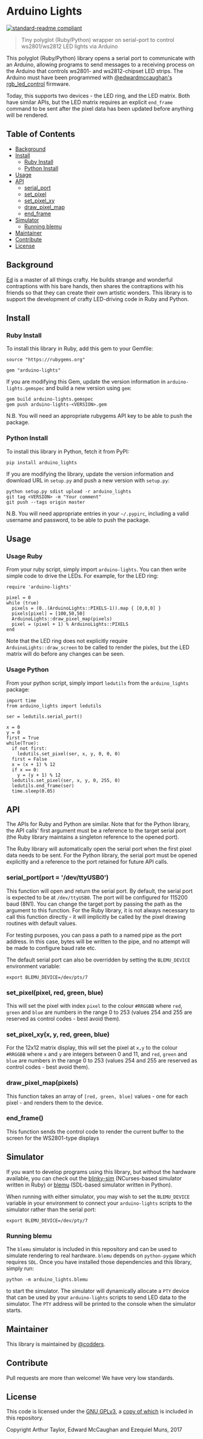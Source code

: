 # Arduino Lights

[![standard-readme compliant](https://img.shields.io/badge/readme%20style-standard-brightgreen.svg?style=flat-square)](https://github.com/RichardLitt/standard-readme)

> Tiny polyglot (Ruby/Python) wrapper on serial-port to control ws2801/ws2812 LED lights via Arduino

This polyglot (Ruby/Python) library opens a serial port to communicate with an Arduino, allowing programs to send messages to a receiving process on the Arduino that controls ws2801- and ws2812-chipset LED strips. The Arduino must have been programmed with [@edwardmccaughan's](https://github.com/edwardmccaughan) [rgb_led_control](https://github.com/edwardmccaughan/rgb_led_control) firmware.

Today, this supports two devices - the LED ring, and the LED matrix. Both have similar APIs, but the LED matrix requires an explicit `end_frame` command to be sent after the pixel data has been updated before anything will be rendered.

## Table of Contents

 - [Background](#background)
 - [Install](#install)
   - [Ruby Install](#ruby-install)
   - [Python Install](#python-install)
 - [Usage](#usage)
 - [API](#api)
   - [serial_port](#serial_portport--devttyusb0)
   - [set_pixel](#set_pixelpixel-red-green-blue)
   - [set_pixel_xy](#set_pixel_xyx-y-red-green-blue)
   - [draw_pixel_map](#draw_pixel_mappixels)
   - [end_frame](#end_frame)
 - [Simulator](#simulator)
   - [Running blemu](#running-blemu)
 - [Maintainer](#maintainer)
 - [Contribute](#contribute)
 - [License](#license)

## Background

[Ed](https://github.com/edwardmccaughan) is a master of all things crafty. He builds strange and wonderful contraptions with his bare hands, then shares the contraptions with his friends so that they can create their own artistic wonders. This library is to support the development of crafty LED-driving code in Ruby and Python.

## Install

### Ruby Install

To install this library in Ruby, add this gem to your Gemfile:

```
source "https://rubygems.org"

gem "arduino-lights"
```

If you are modifying this Gem, update the version information in `arduino-lights.gemspec` and build a new version using `gem`:

```
gem build arduino-lights.gemspec
gem push arduino-lights-<VERSION>.gem
```

N.B. You will need an appropriate rubygems API key to be able to push the package.

### Python Install

To install this library in Python, fetch it from PyPI:

```
pip install arduino_lights
```

If you are modifying the library, update the version information and download URL in `setup.py` and push a new version with `setup.py`:

```
python setup.py sdist upload -r arduino_lights
git tag <VERSION> -m "Your comment"
git push --tags origin master

```

N.B. You will need appropriate entries in your `~/.pypirc`, including a valid username and password, to be able to push the package.

## Usage

### Usage Ruby

From your ruby script, simply import `arduino-lights`. You can then write simple code to drive the LEDs. For example, for the LED ring:

```
require 'arduino-lights'

pixel = 0
while (true)
  pixels = (0..(ArduinoLights::PIXELS-1)).map { [0,0,0] }
  pixels[pixel] = [100,50,50]
  ArduinoLights::draw_pixel_map(pixels)
  pixel = (pixel + 1) % ArduinoLights::PIXELS
end

```

Note that the LED ring does not explicitly require `ArduinoLights::draw_screen` to be called to render the pixles, but the LED matrix will do before any changes can be seen. 

### Usage Python

From your python script, simply import `ledutils` from the `arduino_lights` package:

```
import time
from arduino_lights import ledutils

ser = ledutils.serial_port()

x = 0
y = 0
first = True
while(True):
  if not first:
    ledutils.set_pixel(ser, x, y, 0, 0, 0)
  first = False
  x = (x + 1) % 12
  if x == 0:
    y = (y + 1) % 12
  ledutils.set_pixel(ser, x, y, 0, 255, 0)
  ledutils.end_frame(ser)
  time.sleep(0.05)

```

## API

The APIs for Ruby and Python are similar. Note that for the Python library, the API calls' first argument must be a reference to the target serial port (the Ruby library maintains a singleton reference to the opened port).

The Ruby library will automatically open the serial port when the first pixel data needs to be sent. For the Python library, the serial port must be opened explicitly and a reference to the port retained for future API calls.

### serial_port(port = '/dev/ttyUSB0')

This function will open and return the serial port. By default, the serial port is expected to be at `/dev/ttyUSB0`. The port will be configured for 115200 baud (8N1). You can change the target port by passing the path as the argument to this function. For the Ruby library, it is not always necessary to call this function directly - it will implicitly be called by the pixel drawing routines with default values.

For testing purposes, you can pass a path to a named pipe as the port address. In this case, bytes will be written to the pipe, and no attempt will be made to configure baud rate etc.

The default serial port can also be overridden by setting the `BLEMU_DEVICE` environment variable:

```
export BLEMU_DEVICE=/dev/pts/7
```

### set_pixel(pixel, red, green, blue)

This will set the pixel with index `pixel` to the colour `#RRGGBB` where `red`, `green` and `blue` are numbers in the range 0 to 253 (values 254 and 255 are reserved as control codes - best avoid them).

### set_pixel_xy(x, y, red, green, blue)

For the 12x12 matrix display, this will set the pixel at `x,y` to the colour `#RRGGBB` where `x` and `y` are integers between 0 and 11, and `red`, `green` and `blue` are numbers in the range 0 to 253 (values 254 and 255 are reserved as control codes - best avoid them).

### draw_pixel_map(pixels)

This function takes an array of `[red, green, blue]` values - one for each pixel - and renders them to the device.

### end_frame()

This function sends the control code to render the current buffer to the screen for the WS2801-type displays

## Simulator

If you want to develop programs using this library, but without the hardware available, you can check out the [blinky-sim](https://github.com/craftcodiness/blinky-sim) (NCurses-based simulator written in Ruby) or [blemu](arduino_lights/blemu.py) (SDL-based simulator written in Python). 

When running with either simulator, you may wish to set the `BLEMU_DEVICE` variable in your environment to connect your `arduino-lights` scripts to the simulator rather than the serial port:

```
export BLEMU_DEVICE=/dev/pty/7
```  

### Running blemu

The `blemu` simulator is included in this repository and can be used to simulate rendering to real hardware. `blemu` depends on `python-pygame` which requires `SDL`. Once you have installed those dependencies and this library, simply run:

```
python -m arduino_lights.blemu
```

to start the simulator. The simulator will dynamically allocate a `PTY` device that can be used by your `arduino-lights` scripts to send LED data to the simulator. The `PTY` address will be printed to the console when the simulator starts.

## Maintainer

This library is maintained by [@codders](https://github.com/codders).

## Contribute

Pull requests are more than welcome! We have very low standards.

## License

This code is licensed under the [GNU GPLv3](https://www.gnu.org/licenses/gpl.txt), a [copy of which](LICENSE) is included in this repository.

Copyright Arthur Taylor, Edward McCaughan and Ezequiel Muns, 2017

